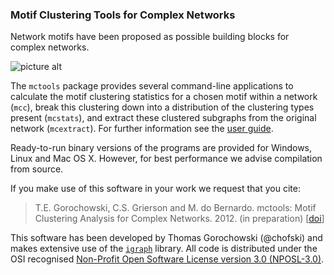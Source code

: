 ### Motif Clustering Tools for Complex Networks

Network motifs have been proposed as possible building blocks for complex networks. 

![picture alt](http://www.chofski.co.uk/images/research/phd1.jpg "Title is optional") 

The `mctools` package provides several command-line applications to calculate the motif clustering statistics for a chosen motif within a network (`mcc`), break this clustering down into a distribution of the clustering types present (`mcstats`), and extract these clustered subgraphs from the original network (`mcextract`). For further information see the [user guide](http://chofski.github.com/mctools).

Ready-to-run binary versions of the programs are provided for Windows, Linux and Mac OS X. However, for best performance we advise compilation from source.

If you make use of this software in your work we request that you cite:

>T.E. Gorochowski, C.S. Grierson and M. do Bernardo. mctools: Motif Clustering Analysis for Complex Networks. 2012. (in preparation) [[doi](http://chofski.github.com/mctools/)]

This software has been developed by Thomas Gorochowski (@chofski) and makes extensive use of the [`igraph`](http://igraph.sf.net) library. All code is distributed under the OSI recognised [Non-Profit Open Software License version 3.0 (NPOSL-3.0)](http://www.opensource.org/licenses/NOSL3.0).